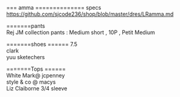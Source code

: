 
 === amma  ==============  specs  
https://github.com/sjcode236/shop/blob/master/dres/LRamma.md    




=======pants     
Rej JM collection pants : Medium short ,  10P , Petit Medium



 =======shoes ======
 7.5  
 clark  
 yuu 
 sketechers  
 
 =======Tops ======     
 White Mark@ jcpenney     
style & co  @ macys     
Liz Claiborne 3/4  sleeve     






